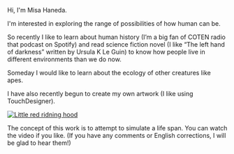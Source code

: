 Hi, I'm Misa Haneda.

I'm interested in exploring the range of possibilities of how human can be.

So recently I like to learn about human history (I’m a big fan of COTEN radio that podcast on Spotify) and read science fiction novel (I like “The left hand of darkness” written by Ursula K Le Guin) to know how people live in different environments than we do now.

Someday I would like to learn about the ecology of other creatures like apes.

I have also recently begun to create my own artwork (I like using TouchDesigner).

[![Little red ridning hood](http://i.imgur.com/7YTMFQp.png)](https://vimeo.com/3514904 "Little red riding hood - Click to Watch!")

The concept of this work is to attempt to simulate a life span.
You can watch the video if you like.
(If you have any comments or English corrections, I will be glad to hear them!)
